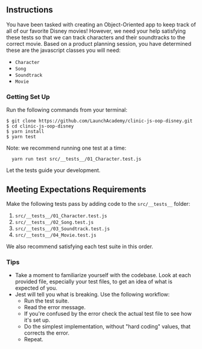 ## Instructions

You have been tasked with creating an Object-Oriented app to keep track of all of our favorite Disney movies! However, we need your help satisfying these tests so that we can track characters and their soundtracks to the correct movie. Based on a product planning session, you have determined these are the javascript classes you will need:

* `Character`
* `Song`
* `Soundtrack`
* `Movie`

### Getting Set Up

Run the following commands from your terminal:

```
$ git clone https://github.com/LaunchAcademy/clinic-js-oop-disney.git
$ cd clinic-js-oop-disney
$ yarn install
$ yarn test
```

Note: we recommend running one test at a time:

```
  yarn run test src/__tests__/01_Character.test.js
```

Let the tests guide your development.

## Meeting Expectations Requirements

Make the following tests pass by adding code to the `src/__tests__` folder:

1. `src/__tests__/01_Character.test.js`
2. `src/__tests__/02_Song.test.js`
3. `src/__tests__/03_Soundtrack.test.js`
4. `src/__tests__/04_Movie.test.js`

We also recommend satisfying each test suite in this order.

### Tips

* Take a moment to familiarize yourself with the codebase. Look at each provided file, especially your test files, to get an idea of what is expected of you.
* Jest will tell you what is breaking. Use the following workflow:
  - Run the test suite.
  - Read the error message.
  - If you're confused by the error check the actual test file to see how it's set up.
  - Do the simplest implementation, without "hard coding" values, that corrects the error.
  - Repeat.
